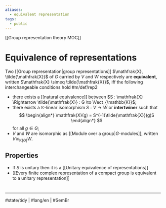 ```yaml
---
aliases:
  - equivalent representation
tags:
  - public
---
```

[[Group representation theory MOC]]
# Equivalence of representations

Two [[Group representation|group representations]] $\mathfrak{X}, \tilde{\mathfrak{X}}$ of $G$ carried by $V$ and $W$ respectively are **equivalent**, written $\mathfrak{X} \simeq \tilde{\mathfrak{X}}$, iff the following interchangeable conditions hold #m/def/rep2

- there exists a [[natural equivalence]] between $S : \mathfrak{X} \Rightarrow \tilde{\mathfrak{X}} : G \to \Vect_{\mathbb{K}}$;
- there exists a $\mathbb{K}$-linear isomorphism $S : V \to W$ or **intertwiner** such that 
    $$
    \begin{align*}
    \mathfrak{X}(g) = S^{-1}\tilde{\mathfrak{X}}(g)S
    \end{align*}
    $$
    for all $g \in G$;
- $V$ and $W$ are isomorphic as [[Module over a group|$G$-modules]], written $V \cong_{\mathbb{K}[G]} W$.

## Properties

- If $S$ is unitary then it is a [[Unitary equivalence of representations]]
- [[Every finite complex representation of a compact group is equivalent to a unitary representation]]


#
---
#state/tidy | #lang/en | #SemBr
